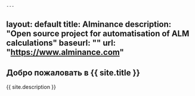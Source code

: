 	---
layout: default
title: Alminance
description: "Open source project for automatisation of ALM calculations"
baseurl: ""
url: "https://www.alminance.com"
---

<section class="hero">
    <h1>Добро пожаловать в {{ site.title }}</h1>
    <p>{{ site.description }}</p>
</section>

